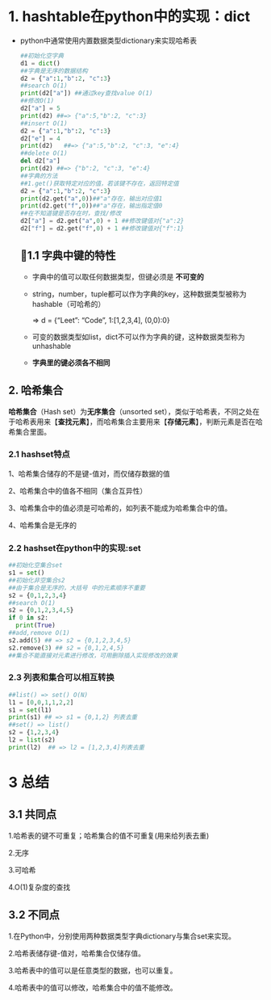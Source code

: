 # 1. hashtable在python中的实现：dict

- python中通常使用内置数据类型dictionary来实现哈希表

  ```python
  ##初始化空字典
  d1 = dict()
  ##字典是无序的数据结构
  d2 = {"a":1,"b":2, "c":3}
  ##search O(1)
  print(d2["a"]) ##通过key查找value O(1)
  ##修改O(1)
  d2["a"] = 5
  print(d2) ##=> {"a":5,"b":2, "c":3}
  ##insert O(1)
  d2 = {"a":1,"b":2, "c":3}
  d2["e"] = 4
  print(d2)   ##=> {"a":5,"b":2, "c":3, "e":4}
  ##delete O(1)
  del d2["a"]
  print(d2) ##=> {"b":2, "c":3, "e":4}
  ##字典的方法
  ##1.get()获取特定对应的值，若该键不存在，返回特定值
  d2 = {"a":1,"b":2, "c":3}
  print(d2.get("a",0))##"a"存在，输出对应值1
  print(d2.get("f",0))##"a"存在，输出指定值0
  ##在不知道键是否存在时，查找/修改
  d2["a"] = d2.get("a",0) + 1 ##修改键值对{"a":2}
  d2["f"] = d2.get("f",0) + 1 ##修改键值对{"f":1}
  ```

  

  ## 1.1 字典中键的特性

  - 字典中的值可以取任何数据类型，但键必须是 **不可变的**

  - string，number，tuple都可以作为字典的key，这种数据类型被称为hashable（可哈希的）

    => d = {“Leet”: “Code”, 1:[1,2,3,4], (0,0):0}

  - 可变的数据类型如list，dict不可以作为字典的键，这种数据类型称为unhashable

  - **字典里的键必须各不相同**

  

## 2. 哈希集合

**哈希集合**（Hash set）为**无序集合**（unsorted set），类似于哈希表，不同之处在于哈希表用来【**查找元素**】，而哈希集合主要用来【**存储元素**】，判断元素是否在哈希集合里面。

### 2.1 hashset特点

1、哈希集合储存的不是键-值对，而仅储存数据的值

2、哈希集合中的值各不相同（集合互异性）

3、哈希集合中的值必须是可哈希的，如列表不能成为哈希集合中的值。

4、哈希集合是无序的

### 2.2 hashset在python中的实现:set

```python
##初始化空集合set
s1 = set()
##初始化非空集合s2
##由于集合是无序的，大括号 中的元素顺序不重要
s2 = {0,1,2,3,4}
##search O(1)
s2 = {0,1,2,3,4,5}
if 0 in s2:
  print(True)
##add,remove O(1)
s2.add(5) ## => s2 = {0,1,2,3,4,5}
s2.remove(3) ## s2 = {0,1,2,4,5}
##集合不能直接对元素进行修改，可用删除插入实现修改的效果
```

### 2.3 列表和集合可以相互转换

```python
##list() => set() O(N)
l1 = [0,0,1,1,2,2]
s1 = set(l1)
print(s1) ## => s1 = {0,1,2} 列表去重
##set() => list()
s2 = {1,2,3,4}
l2 = list(s2)
print(l2)  ## => l2 = [1,2,3,4]列表去重
```

# 3 总结

## 3.1 共同点

1.哈希表的键不可重复；哈希集合的值不可重复(用来给列表去重)

2.无序

3.可哈希

4.O(1)复杂度的查找

## 3.2 不同点

1.在Python中，分别使用两种数据类型字典dictionary与集合set来实现。

2.哈希表储存键-值对，哈希集合仅储存值。

3.哈希表中的值可以是任意类型的数据，也可以重复。

4.哈希表中的值可以修改，哈希集合中的值不能修改。